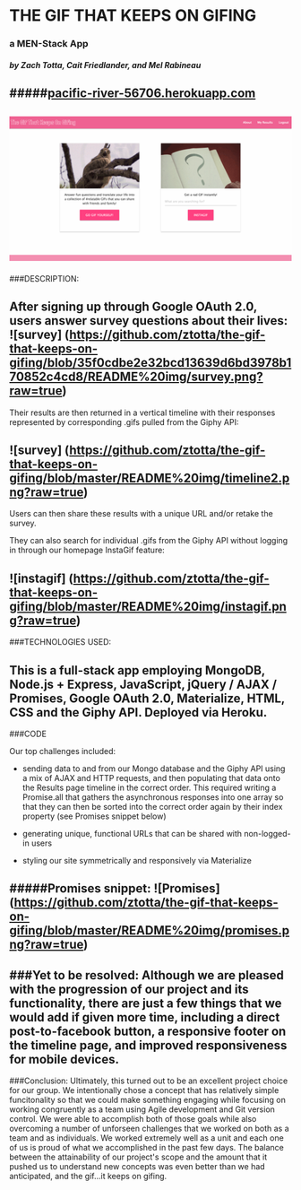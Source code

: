 # THE GIF THAT KEEPS ON GIFING 
### a MEN-Stack App
##### by Zach Totta, Cait Friedlander, and Mel Rabineau
#####[pacific-river-56706.herokuapp.com](http://pacific-river-56706.herokuapp.com/)
--

![homepage](https://github.com/ztotta/the-gif-that-keeps-on-gifing/blob/a679f8e3c4cb792f94bcce2c6a3e42d8b05622c5/README%20img/homepage.png?raw=true)
--

###DESCRIPTION:

After signing up through Google OAuth 2.0, users answer survey questions about their lives: 
![survey] (https://github.com/ztotta/the-gif-that-keeps-on-gifing/blob/35f0cdbe2e32bcd13639d6bd3978b170852c4cd8/README%20img/survey.png?raw=true)
--

Their results are then returned in a vertical timeline with their responses represented by corresponding .gifs pulled from the Giphy API:

![survey] (https://github.com/ztotta/the-gif-that-keeps-on-gifing/blob/master/README%20img/timeline2.png?raw=true)
--

Users can then share these results with a unique URL and/or retake the survey.

They can also search for individual .gifs from the Giphy API without logging in through our homepage InstaGif feature:

![instagif] (https://github.com/ztotta/the-gif-that-keeps-on-gifing/blob/master/README%20img/instagif.png?raw=true)
--

###TECHNOLOGIES USED:

This is a full-stack app employing MongoDB, Node.js + Express, JavaScript, jQuery / AJAX / Promises, Google OAuth 2.0, Materialize, HTML, CSS and the Giphy API. Deployed via Heroku.
--

###CODE

Our top challenges included:

- sending data to and from our Mongo database and the Giphy API using a mix of AJAX and HTTP requests, and then populating that data onto the Results page timeline in the correct order. This required writing a Promise.all that gathers the asynchronous responses into one array so that they can then be sorted into the correct order again by their index property (see Promises snippet below)

- generating unique, functional URLs that can be shared with non-logged-in users

- styling our site symmetrically and responsively via Materialize

#####Promises snippet:
![Promises] (https://github.com/ztotta/the-gif-that-keeps-on-gifing/blob/master/README%20img/promises.png?raw=true)
--

###Yet to be resolved:
Although we are pleased with the progression of our project and its functionality, there are just a few things that we would add if given more time, including a direct post-to-facebook button, a responsive footer on the timeline page, and improved responsiveness for mobile devices.
--

###Conclusion:
Ultimately, this turned out to be an excellent project choice for our group. We intentionally chose a concept that has relatively simple funcitonality so that we could make something engaging while focusing on working congruently as a team using Agile development and Git version control. We were able to accomplish both of those goals while also overcoming a number of unforseen challenges that we worked on both as a team and as individuals. We worked extremely well as a unit and each one of us is proud of what we accomplished in the past few days. The balance between the attainability of our project's scope and the amount that it pushed us to understand new concepts was even better than we had anticipated, and the gif...it keeps on gifing.


